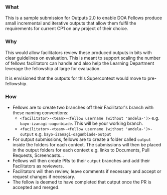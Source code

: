 ### What
This is a sample submission for Outputs 2.0 to enable DOA Fellows produce small incremental and iterative outputs that allow them fulfil the requirements for current CP1 on any project of their choice.

### Why
This would allow facilitators review these produced outputs in bits with clear guidelines on evaluation. This is meant to support scaling the number of fellows facilitators can handle and also help the Learning Department leverage the fellowship at large for evaluation.

It is envisioned that the outputs for this Supercontext would move to pre-fellowship.

### How 
- Fellows are to create two branches off their Facilitator's branch with these naming conventions:
  - `<facilitator>-<team>-<fellow username (without 'andela-')>` e.g. `bayo-izanagi-oagunbiade`. This will be your working branch.
  - `<facilitator>-<team>-<fellow username (without 'andela-')>-output` e.g. `bayo-izanagi-oagunbiade-output`
- For output submissions, fellows are to create a folder called `output` inside the folders for each context. The submissions will then be placed in the output folders for each context e.g. links to Documents, Pull Requests, Screencasts...
- Fellows will then create PRs to their `output` branches and add their Facilitators as reviewers.
- Facilitators will then review, leave comments if necessary and accept or request changes if necessary.
- The fellow is deemed to have completed that output once the PR is accepted and merged.